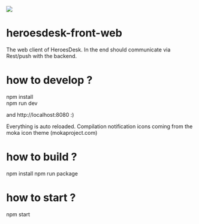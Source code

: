 [![](https://travis-ci.org/HeroesDesk/heroesdesk-front-web.svg?branch=master)](https://travis-ci.org/HeroesDesk/heroesdesk-front-web?branch=master)

# heroesdesk-front-web
The web client of HeroesDesk. In the end should communicate via Rest/push with the backend.

# how to develop ?
npm install  
npm run dev

and http://localhost:8080 :)

Everything is auto reloaded.
Compilation notification icons coming from the moka icon theme (mokaproject.com)

# how to build ?
npm install
npm run package

# how to start ?
npm start